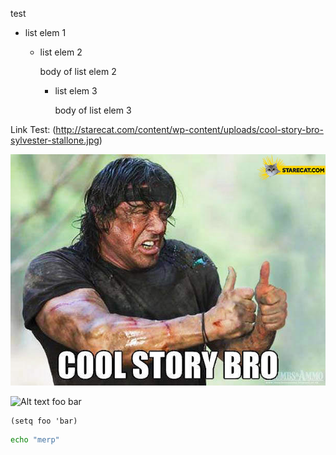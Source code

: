 test

* list elem 1
  * list elem 2
  
    body of list elem 2
    * list elem 3
    
      body of list elem 3

Link Test:
(http://starecat.com/content/wp-content/uploads/cool-story-bro-sylvester-stallone.jpg)

![Alt text](/images/cool-story-bro-sylvester-stallone.jpg?raw=true "test image")


![Alt text](http://starecat.com/content/wp-content/uploads/cool-story-bro-sylvester-stallone.jpg "Foo title")
foo bar


```elisp
(setq foo 'bar)
```

```bash
echo "merp"
```
